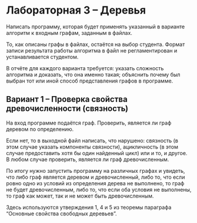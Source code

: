 # Лабораторная 3 – Деревья

Написать программу, которая будет применять указанный в варианте алгоритм к входным графам, заданным в файлах.  

То, как описаны графы в файлах, остаётся на выбор студента. Формат записи результата работы алгоритма в файл не регламентирован и устанавливается студентом.

В отчёте для каждого варианта требуется:
указать сложность алгоритма и доказать, что она именно такая;
объяснить почему был выбран тот или иной способ представления графов в программе.

## Вариант 1 –  Проверка свойства древочисленности (связность)

На вход программе подаётся граф. Проверить, является ли граф деревом по определению. 

Если нет, то в выходной файл написать, что нарушено: связность (в этом случае указать компоненты связности), ацикличность (в этом случае предоставить хотя бы один найденный цикл) или и то, и другое. В любом случае проверить, является ли граф древочисленным.

По итогу нужно запустить программу на различных графах и увидеть, что либо граф является деревом и древочисленный, либо то, что если ровно одно из условий из определения дерева не выполнено, то граф не будет древочисленным, либо то, что если оба условия не выполнены, то граф как может, так и не может быть древочисленным.

Здесь используются утверждения 1, 4 и 5 из теоремы параграфа “Основные свойства свободных деревьев”.
